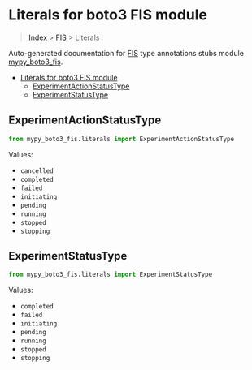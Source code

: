 # Literals for boto3 FIS module

> [Index](..) > [FIS](.) > Literals

Auto-generated documentation for
[FIS](https://boto3.amazonaws.com/v1/documentation/api/1.17.76/reference/services/fis.html#FIS)
type annotations stubs module
[mypy_boto3_fis](https://pypi.org/project/mypy-boto3-fis/).

- [Literals for boto3 FIS module](#literals-for-boto3-fis-module)
  - [ExperimentActionStatusType](#experimentactionstatustype)
  - [ExperimentStatusType](#experimentstatustype)

## ExperimentActionStatusType

```python
from mypy_boto3_fis.literals import ExperimentActionStatusType
```

Values:

- `cancelled`
- `completed`
- `failed`
- `initiating`
- `pending`
- `running`
- `stopped`
- `stopping`

## ExperimentStatusType

```python
from mypy_boto3_fis.literals import ExperimentStatusType
```

Values:

- `completed`
- `failed`
- `initiating`
- `pending`
- `running`
- `stopped`
- `stopping`
